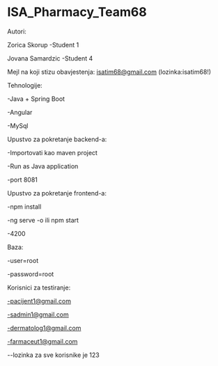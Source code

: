 # ISA_Pharmacy_Team68
Autori:

Zorica Skorup -Student 1

Jovana Samardzic -Student 4

Mejl na koji stizu obavjestenja: isatim68@gmail.com (lozinka:isatim68!)

Tehnologije:

-Java + Spring Boot 

-Angular 

-MySql

Upustvo za pokretanje backend-a:

-Importovati kao maven project 

-Run as Java application

-port 8081


Upustvo za pokretanje frontend-a:

-npm install

-ng serve -o ili npm start

-4200


Baza:

-user=root

-password=root


Korisnici za testiranje:

-pacijent1@gmail.com

-sadmin1@gmail.com

-dermatolog1@gmail.com

-farmaceut1@gmail.com

--lozinka za sve korisnike je 123

